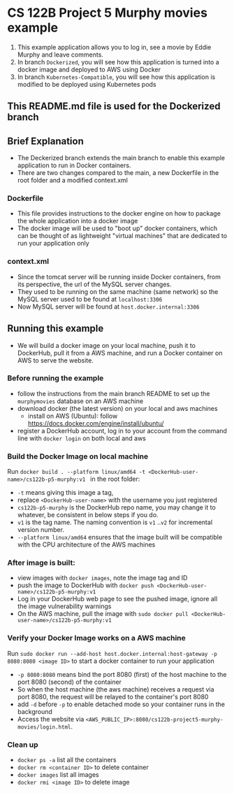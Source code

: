 # CS 122B Project 5 Murphy movies example

1. This example application allows you to log in, see a movie by Eddie Murphy and leave comments.
2. In branch `Dockerized`, you will see how this application is turned into a docker image and deployed to AWS using Docker
3. In branch `Kubernetes-Compatible`, you will see how this application is modified to be deployed using Kubernetes pods

## This README.md file is used for the Dockerized branch

## Brief Explanation

- The Deckerized branch extends the main branch to enable this example application to run in Docker containers.
- There are two changes compared to the main, a new Dockerfile in the root folder and a modified context.xml

### Dockerfile
- This file provides instructions to the docker engine on how to package the whole application into a docker image
- The docker image will be used to "boot up" docker containers, which can be thought of as lightweight "virtual machines" that are dedicated to run your application only

### context.xml
- Since the tomcat server will be running inside Docker containers, from its perspective, the url of the MySQL server changes.
- They used to be running on the same machine (same network) so the MySQL server used to be found at `localhost:3306`
- Now MySQL server will be found at `host.docker.internal:3306`


## Running this example
- We will build a docker image on your local machine, push it to DockerHub, pull it from a AWS machine, and run a Docker container on AWS to serve the website.

### Before running the example
- follow the instructions from the main branch README to set up the `murphymovies` database on an AWS machine
- download docker (the latest version) on your local and aws machines
  - install on AWS (Ubuntu): follow https://docs.docker.com/engine/install/ubuntu/
- register a DockerHub account, log in to your account from the command line with `docker login` on both local and aws

### Build the Docker Image on local machine
Run `docker build . --platform linux/amd64 -t <DockerHub-user-name>/cs122b-p5-murphy:v1 ` in the root folder:
- `-t` means giving this image a tag, 
- replace `<DockerHub-user-name>` with the username you just registered
- `cs122b-p5-murphy` is the DockerHub repo name, you may change it to whatever, be consistent in below steps if you do.
- `v1` is the tag name. The naming convention is `v1` ..`v2` for incremental version number.
- `--platform linux/amd64` ensures that the image built will be compatible with the CPU architecture of the AWS machines

### After image is built:
- view images with `docker images`, note the image tag and ID
- push the image to DockerHub with `docker push <DockerHub-user-name>/cs122b-p5-murphy:v1`
- Log in your DockerHub web page to see the pushed image, ignore all the image vulnerability warnings
- On the AWS machine, pull the image with `sudo docker pull <DockerHub-user-name>/cs122b-p5-murphy:v1`

### Verify your Docker Image works on a AWS machine
Run `sudo docker run --add-host host.docker.internal:host-gateway -p 8080:8080 <image ID>` to start a docker container to run your application
- `-p 8080:8080` means bind the port 8080 (first) of the host machine to the port 8080 (second) of the container
- So when the host machine (the aws machine) receives a request via port 8080, the request will be relayed to the container's port 8080
- add `-d` before `-p` to enable detached mode so your container runs in the background
- Access the website via `<AWS_PUBLIC_IP>:8080/cs122b-project5-murphy-movies/login.html`.

### Clean up
- `docker ps -a` list all the containers
- `docker rm <container ID>` to delete container
- `docker images` list all images
- `docker rmi <image ID>` to delete image
